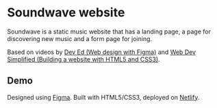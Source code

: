 # Soundwave website

Soundwave is a static music website that has a landing page, a page for discovering new music and a form page for joining.

Based on videos by [Dev Ed (Web design with Figma)](https://www.youtube.com/watch?v=FK4YusHIIj0) and [Web Dev Simplified (Building a website with HTML5 and CSS3)](https://www.youtube.com/watch?v=RZ-Oe4_Ew7g).


## Demo

Designed using [Figma](https://www.figma.com/file/TVlE9i5IvCe3cQqOGvwP4o/Music-app?node-id=1%3A3).
Built with HTML5/CSS3, deployed on [Netlify](https://ik-soundwave.netlify.com/).
